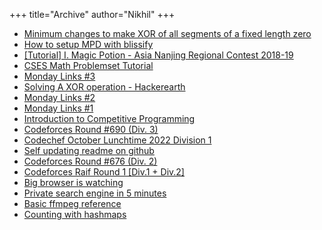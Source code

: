 +++
title="Archive"
author="Nikhil"
+++

- [Minimum changes to make XOR of all segments of a fixed length zero](/posts/subarray-xor-zero)
- [How to setup MPD with blissify](/posts/mpd-with-bliss)
- [[Tutorial] I. Magic Potion - Asia Nanjing Regional Contest 2018-19](/posts/magic-potion.md)
- [CSES Math Problemset Tutorial](/posts/cses-math)
- [Monday Links #3](/posts/links3)
- [Solving A XOR operation - Hackerearth](/posts/xor-operation)
- [Monday Links #2](/posts/links2)
- [Monday Links #1](/posts/links1)
- [Introduction to Competitive Programming](/posts/cpintro)
- [Codeforces Round #690 (Div. 3)](/posts/cf1462)
- [Codechef October Lunchtime 2022 Division 1](/posts/ltime89)
- [Self updating readme on github](/posts/selfupdate)
- [Codeforces Round #676 (Div. 2)](/posts/cf1421)
- [Codeforces Raif Round 1 [Div.1 + Div.2]](/posts/cf1428)
- [Big browser is watching](/posts/palemoon)
- [Private search engine in 5 minutes](/posts/searx)
- [Basic ffmpeg reference](/posts/ffmpeg-reference)
- [Counting with hashmaps](/posts/counting-with-maps)

